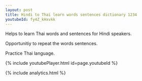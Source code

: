 ```yaml
---
layout: post
title: Hindi to Thai learn words sentences dictionary 1234 
youtubeId: fy4Z_kHxvkk
---
```

 
 
Helps to learn Thai words and sentences for Hindi speakers.

Opportunitiy to repeat the words sentences. 

Practice Thai language. 
 
{% include youtubePlayer.html id=page.youtubeId %}
 
 
{% include analytics.html %}